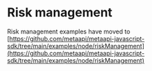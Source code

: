 # Risk management

Risk management examples have moved to [https://github.com/metaapi/metaapi-javascript-sdk/tree/main/examples/node/riskManagement](https://github.com/metaapi/metaapi-javascript-sdk/tree/main/examples/node/riskManagement)
